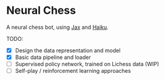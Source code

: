 # Neural Chess

A neural chess bot, using [Jax](https://github.com/google/jax) and [Haiku](https://github.com/deepmind/dm-haiku). 

TODO:
- [x] Design the data representation and model
- [x] Basic data pipeline and loader
- [ ] Supervised policy network, trained on Lichess data (WIP)
- [ ] Self-play / reinforcement learning approaches
